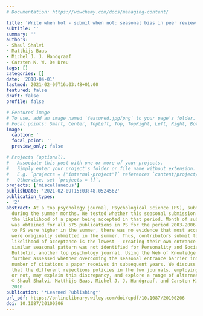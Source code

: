 ```yaml
---
# Documentation: https://wowchemy.com/docs/managing-content/

title: 'Write when hot - submit when not: seasonal bias in peer review or acceptance?'
subtitle: ''
summary: ''
authors:
- Shaul Shalvi
- Matthijs Baas
- Michel J. J. Handgraaf
- Carsten K. W. De Dreu
tags: []
categories: []
date: '2010-04-01'
lastmod: 2021-02-09T16:03:48+01:00
featured: false
draft: false
profile: false

# Featured image
# To use, add an image named `featured.jpg/png` to your page's folder.
# Focal points: Smart, Center, TopLeft, Top, TopRight, Left, Right, BottomLeft, Bottom, BottomRight.
image:
  caption: ''
  focal_point: ''
  preview_only: false

# Projects (optional).
#   Associate this post with one or more of your projects.
#   Simply enter your project's folder or file name without extension.
#   E.g. `projects = ["internal-project"]` references `content/project/deep-learning/index.md`.
#   Otherwise, set `projects = []`.
projects: ['miscellaneous']
publishDate: '2021-02-09T15:03:48.052456Z'
publication_types:
- '2'
abstract: At a top psychology journal, Psychological Science (PS), submissions peak
  during the summer months. We tested whether this seasonal submission bias decreases
  the likelihood of a paper being accepted in that period. Month of submission data
  was obtained for all 575 publications in PS for the period 2003-2006. Whereas submissions
  to PS were higher in the summer, there was no evidence that most accepted publications
  were originally submitted in the summer. Thus, contributors submit to PS when the
  likelihood of acceptance is the lowest - creating their own entrance barrier. A
  similar seasonal pattern was not identified for Personality and Social Psychology
  Bulletin, another top psychology journal. Using the Web of Knowledge database, we
  further assessed whether overcoming the seasonal entrance barrier influences the
  number of citations a paper receives in subsequent years. We discuss the possibility
  that the different rejections policies in the two journals, employing desk rejections
  or not, may explain this discrepancy, and explore a range of alternative hypotheses.
  © Shaul Shalvi, Matthijs Baas, Michel J. J. Handgraaf, and Carsten K.W. De Dreu
  2010.
publication: '*Learned Publishing*'
url_pdf: https://onlinelibrary.wiley.com/doi/epdf/10.1087/20100206
doi: 10.1087/20100206
---
```

